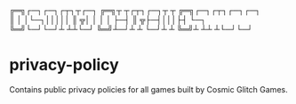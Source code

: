 

╔═╗┌─┐┌─┐┌┬┐┬┌─┐  ╔═╗┬  ┬┌┬┐┌─┐┬ ┬  ╔═╗┌─┐┌┬┐┌─┐┌─┐  
║  │ │└─┐│││││    ║ ╦│  │ │ │  ├─┤  ║ ╦├─┤│││├┤ └─┐  
╚═╝└─┘└─┘┴ ┴┴└─┘  ╚═╝┴─┘┴ ┴ └─┘┴ ┴  ╚═╝┴ ┴┴ ┴└─┘└─┘


# privacy-policy
Contains public privacy policies for all games built by Cosmic Glitch Games.
